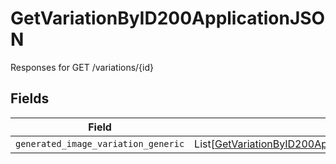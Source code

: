 # GetVariationByID200ApplicationJSON

Responses for GET /variations/{id}


## Fields

| Field                                                                                                                                                                 | Type                                                                                                                                                                  | Required                                                                                                                                                              | Description                                                                                                                                                           |
| --------------------------------------------------------------------------------------------------------------------------------------------------------------------- | --------------------------------------------------------------------------------------------------------------------------------------------------------------------- | --------------------------------------------------------------------------------------------------------------------------------------------------------------------- | --------------------------------------------------------------------------------------------------------------------------------------------------------------------- |
| `generated_image_variation_generic`                                                                                                                                   | List[[GetVariationByID200ApplicationJSONGeneratedImageVariationGeneric](../../models/operations/getvariationbyid200applicationjsongeneratedimagevariationgeneric.md)] | :heavy_minus_sign:                                                                                                                                                    | N/A                                                                                                                                                                   |